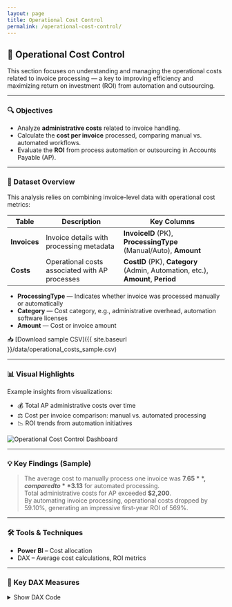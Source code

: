 ```yaml
---
layout: page
title: Operational Cost Control
permalink: /operational-cost-control/
---
```


## 💼 Operational Cost Control

This section focuses on understanding and managing the operational costs related to invoice processing — a key to improving efficiency and maximizing return on investment (ROI) from automation and outsourcing.

---

### 🔍 Objectives

- Analyze **administrative costs** related to invoice handling.
- Calculate the **cost per invoice** processed, comparing manual vs. automated workflows.
- Evaluate the **ROI** from process automation or outsourcing in Accounts Payable (AP).

---

### 🧾 Dataset Overview

This analysis relies on combining invoice-level data with operational cost metrics:

| Table         | Description                                      | Key Columns                                             |
|---------------|------------------------------------------------|--------------------------------------------------------|
| **Invoices**   | Invoice details with processing metadata         | **InvoiceID** (PK), **ProcessingType** (Manual/Auto), **Amount** |
| **Costs**     | Operational costs associated with AP processes | **CostID** (PK), **Category** (Admin, Automation, etc.), **Amount**, **Period** |

- **ProcessingType** — Indicates whether invoice was processed manually or automatically  
- **Category** — Cost category, e.g., administrative overhead, automation software licenses  
- **Amount** — Cost or invoice amount  

📥 [Download sample CSV]({{ site.baseurl }}/data/operational_costs_sample.csv)

---

### 📊 Visual Highlights

Example insights from visualizations:

- 💰 Total AP administrative costs over time
- ⚖️ Cost per invoice comparison: manual vs. automated processing
- 📉 ROI trends from automation initiatives

<img src="{{ site.baseurl }}/assets/operational-cost-dashboard.png" alt="Operational Cost Control Dashboard" class="rounded-xl shadow-md mt-4" />

---

### 💡 Key Findings (Sample)

> The average cost to manually process one invoice was **$7.65**, compared to **$3.13** for automated processing.  
> Total administrative costs for AP exceeded **$2,200**.  
> By automating invoice processing, operational costs dropped by 59.10%, generating an impressive first-year ROI of 569%.

---

### 🛠 Tools & Techniques

- **Power BI** – Cost allocation  
- DAX – Average cost calculations, ROI metrics  

---

### 🔧 Key DAX Measures

<details>
<summary>Show DAX Code</summary>

<pre><code class="language-dax">
TotalAPCosts = 
SUM('Costs'[Amount])

CostPerInvoiceManual = 
DIVIDE(
    CALCULATE(
        SUM('Costs'[Amount]),
        'Invoices'[ProcessingType] = "Manual"
    ),
    CALCULATE(
        COUNT('Invoices'[InvoiceID]),
        'Invoices'[ProcessingType] = "Manual"
    )
)

CostPerInvoiceAuto = 
DIVIDE(
    CALCULATE(
        SUM('Costs'[Amount]),
        'Invoices'[ProcessingType] = "Auto"
    ),
    CALCULATE(
        COUNT('Invoices'[InvoiceID]),
        'Invoices'[ProcessingType] = "Auto"
    )
)

AutomationROI = 
DIVIDE(
    [CostSavingsFromAutomation],
    [TotalCostOfAutomation]
)

CostSavingsFromAutomation = 
CALCULATE(
    [CostPerInvoiceManual] - [CostPerInvoiceAuto],
    ALL('Invoices')
) * CALCULATE(
    COUNT('Invoices'[InvoiceID]),
    'Invoices'[ProcessingType] = "Auto"
)

TotalCostOfAutomation = 
CALCULATE(
    SUM(Costs[Amount]),
    Costs[Category] IN {
        "Automation Software Licenses",
        "Workflow System Maintenance",
        "Outsourced Invoice Processing"
    }
)
</code></pre>

</details>
